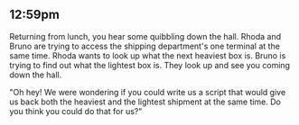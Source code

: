 ## 12:59pm

Returning from lunch, you hear some quibbling down the hall. Rhoda and Bruno are trying to access the shipping department's one terminal at the same time. Rhoda wants to look up what the next heaviest box is. Bruno is trying to find out what the lightest box is. They look up and see you coming down the hall.

"Oh hey! We were wondering if you could write us a script that would give us back both the heaviest and the lightest shipment at the same time. Do you think you could do that for us?"